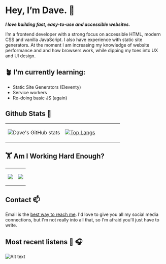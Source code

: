 # Hey, I’m Dave. 👋
***I love building fast, easy-to-use and accessible websites.***

I’m a frontend developer with a strong focus on accessible HTML, modern CSS and vanilla JavaScript. I also have experience with static site generators. At the moment I am increasing my knowledge of website performance and and how browsers work, while dipping my toes into UX and UI design.
  
## 🪴 I’m currently learning:

- Static Site Generators (Eleventy)
- Service workers
- Re-doing basic JS (again)

## Github Stats 💫
<table width="100%" border="0"> 
  <tr>
  <td width="50%">
      
  ![Dave's GitHub stats](https://github-readme-stats.vercel.app/api?username=dwhenson&hide=issues&show_icons=true)

  </td>
  <td width="50%">

[![Top Langs](https://github-readme-stats.vercel.app/api/top-langs/?username=dwhenson&layout=compact)](https://github.com/dwhenson/github-readme-stats)
  </td>
  </table>
  
## 🏋 Am I Working Hard Enough?
<table width="100%" border="0"> 
  <tr>
  <td width="50%">
      
  <a href="https://wakatime.com"><img src="https://wakatime.com/share/@dwhenson/2de555d3-b724-43a0-a359-9e1ca1f9376d.png" /></a>

  </td>
  <td width="50%">

  <a href="https://wakatime.com"><img src="https://wakatime.com/share/@dwhenson/a195e926-3e77-4f83-8554-0d5ac7adf927.png" /></a>
  </td>
  </table>

## Contact 📫 

Email is the [best way to reach me](mailto:dave.henson@gmail.com). I'd love to give you all my social media connections, but I'm not really into all that, so I'm afraid you'll just have to write.  

## Most recent listens 🎵 🎧


  ![Alt text](https://spotify-recently-played-readme.vercel.app/api?user=tadpole-angel&count=5&width=500)
